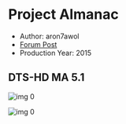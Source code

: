 # Project Almanac

* Author: aron7awol
* [Forum Post](https://www.avsforum.com/threads/bass-eq-for-filtered-movies.2995212/post-56869990)
* Production Year: 2015

## DTS-HD MA 5.1

![img 0](https://fanart.tv/fanart/movies/227719/moviethumb/almanac-54bfd4c8ef9b6.jpg)

![img 0](https://i.imgur.com/syibDLe.png)

